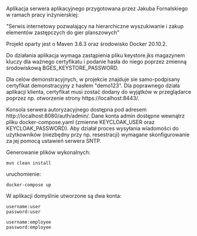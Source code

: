 Aplikacja serwera aplikacyjnego przygotowana przez Jakuba Fornalskiego w ramach pracy inżynierskiej:

"Serwis internetowy pozwalający na hierarchiczne wyszukiwanie i zakup elementów zastępczych do gier planszowych"

Projekt oparty jest o Maven 3.6.3 oraz środowisko Docker 20.10.2. 

Do działania aplikacja wymaga zastąpienia pliku keystore.jks magazynem kluczy dla ważnego certyfikatu i 
podanie hasła do niego poprzez zmienną środowiskową BGES_KEYSTORE_PASSWORD. 

Dla celów demonstracyjnych, w projekcie znajduje sie samo-podpisany certyfikat demonstracyjny z hasłem "demo123". 
Dla poprawnego działa aplikacji klienta, certyfikat musi zostać dodany do wyjątków w przeglądarce poprzez np. otworzenie strony https://localhost:8443/. 

Konsola serwera autoryzacyjnego dostępna pod adresem http://localhost:8080/auth/admin/. Dane konta admin dostępne wewnątrz pliku docker-compose.yaml (zmienne KEYCLOAK_USER oraz KEYCLOAK_PASSWORD).
Aby działał proces wysyłania wiadomości do użytkowników (niezbędny przy np. resestracji) wymagane skonfigurowanie za jej pomocą ustawień serwera SNTP. 

Generowanie plików wykonalnych:
```
mvn clean install
```
uruchomienie:
```
docker-compose up
```

W aplikacji domyślnie utworzone są dwa konta:
```
username:user
password:user
```
```
username:employee
password:employee
```

